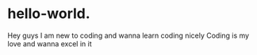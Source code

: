 # hello-world.
Hey guys I am new to coding and wanna learn coding nicely
Coding is my love and wanna excel in it



